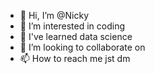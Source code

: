 - 👋 Hi, I’m @Nicky
- 👀 I’m interested in coding
- 🌱 I've learned data science
- 💞️ I’m looking to collaborate on 
- 📫 How to reach me jst dm

<!---
Nickybe/Nickybe is a ✨ special ✨ repository because its `README.md` (this file) appears on your GitHub profile.
You can click the Preview link to take a look at your changes.
--->
